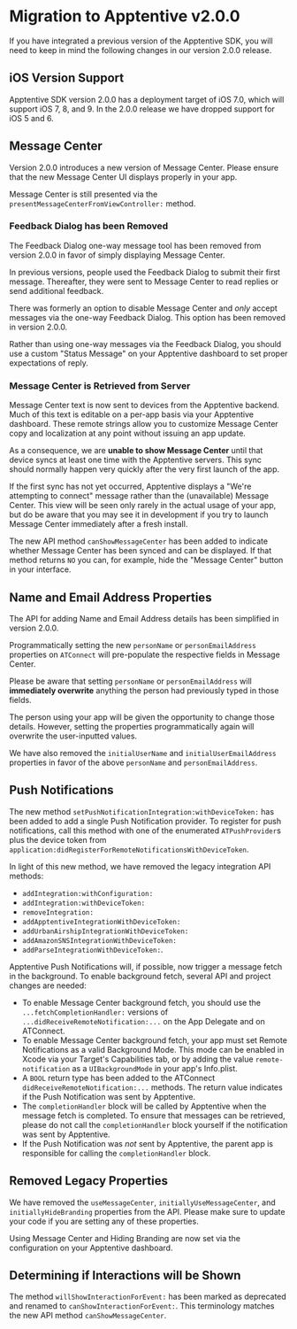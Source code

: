 # Migration to Apptentive v2.0.0

If you have integrated a previous version of the Apptentive SDK, you will need to keep in mind the following changes in our version 2.0.0 release.

## iOS Version Support

Apptentive SDK version 2.0.0 has a deployment target of iOS 7.0, which will support iOS 7, 8, and 9. In the 2.0.0 release we have dropped support for iOS 5 and 6.

## Message Center

Version 2.0.0 introduces a new version of Message Center. Please ensure that the new Message Center UI displays properly in your app.

Message Center is still presented via the `presentMessageCenterFromViewController:` method.

### Feedback Dialog has been Removed

The Feedback Dialog one-way message tool has been removed from version 2.0.0 in favor of simply displaying Message Center.

In previous versions, people used the Feedback Dialog to submit their first message. Thereafter, they were sent to Message Center to read replies or send additional feedback.

There was formerly an option to disable Message Center and *only* accept messages via the one-way Feedback Dialog. This option has been removed in version 2.0.0.

Rather than using one-way messages via the Feedback Dialog, you should use a custom "Status Message" on your Apptentive dashboard to set proper expectations of reply.

### Message Center is Retrieved from Server

Message Center text is now sent to devices from the Apptentive backend. Much of this text is editable on a per-app basis via your Apptentive dashboard. These remote strings allow you to customize Message Center copy and localization at any point without issuing an app update.

As a consequence, we are **unable to show Message Center** until that device syncs at least one time with the Apptentive servers. This sync should normally happen very quickly after the very first launch of the app.

If the first sync has not yet occurred, Apptentive displays a "We're attempting to connect" message rather than the (unavailable) Message Center. This view will be seen only rarely in the actual usage of your app, but do be aware that you may see it in development if you try to launch Message Center immediately after a fresh install.

The new API method `canShowMessageCenter` has been added to indicate whether Message Center has been synced and can be displayed. If that method returns `NO` you can, for example, hide the "Message Center" button in your interface.

## Name and Email Address Properties

The API for adding Name and Email Address details has been simplified in version 2.0.0.

Programmatically setting the new `personName` or `personEmailAddress` properties on `ATConnect` will pre-populate the respective fields in Message Center.

Please be aware that setting `personName` or `personEmailAddress` will **immediately overwrite** anything the person had previously typed in those fields.

The person using your app will be given the opportunity to change those details. However, setting the properties programmatically again will overwrite the user-inputted values.

We have also removed the `initialUserName` and `initialUserEmailAddress` properties in favor of the above `personName` and `personEmailAddress`.

## Push Notifications

The new method `setPushNotificationIntegration:withDeviceToken:` has been added to add a single Push Notification provider. To register for push notifications, call this method with one of the enumerated `ATPushProvider`s plus the device token from `application:didRegisterForRemoteNotificationsWithDeviceToken`.

In light of this new method, we have removed the legacy integration API methods:  
 - `addIntegration:withConfiguration:`
 - `addIntegration:withDeviceToken:`
 - `removeIntegration:`
 - `addApptentiveIntegrationWithDeviceToken:`
 - `addUrbanAirshipIntegrationWithDeviceToken:`
 - `addAmazonSNSIntegrationWithDeviceToken:`
 - `addParseIntegrationWithDeviceToken:`.

 Apptentive Push Notifications will, if possible, now trigger a message fetch in the background. To enable background fetch, several API and project changes are needed:
- To enable Message Center background fetch, you should use the `...fetchCompletionHandler:` versions of `...didReceiveRemoteNotification:...` on the App Delegate and on ATConnect.
 - To enable Message Center background fetch, your app must set Remote Notifications as a valid Background Mode. This mode can be enabled in Xcode via your Target's Capabilities tab, or by adding the value `remote-notification` as a `UIBackgroundMode` in your app's Info.plist.
 - A `BOOL` return type has been added to the ATConnect `didReceiveRemoteNotification:...` methods. The return value indicates if the Push Notification was sent by Apptentive.
 - The `completionHandler` block will be called by Apptentive when the message fetch is completed. To ensure that messages can be retrieved, please do not call the `completionHandler` block yourself if the notification was sent by Apptentive.
 - If the Push Notification was *not* sent by Apptentive, the parent app is responsible for calling the `completionHandler` block.


## Removed Legacy Properties

We have removed the `useMessageCenter`, `initiallyUseMessageCenter`, and `initiallyHideBranding` properties from the API. Please make sure to update your code if you are setting any of these properties.

Using Message Center and Hiding Branding are now set via the configuration on your Apptentive dashboard.

## Determining if Interactions will be Shown

The method `willShowInteractionForEvent:` has been marked as deprecated and renamed to `canShowInteractionForEvent:`. This terminology matches the new API method `canShowMessageCenter`.
